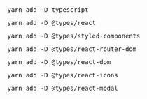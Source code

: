 <pre>yarn add -D typescript</pre>
<pre>yarn add -D @types/react</pre>
<pre>yarn add -D @types/styled-components</pre>
<pre>yarn add -D @types/react-router-dom</pre>
<pre>yarn add -D @types/react-dom</pre>
<pre>yarn add -D @types/react-icons</pre>
<pre>yarn add -D @types/react-modal</pre>
